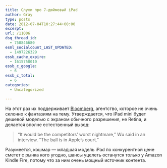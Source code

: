 ```yaml
---
title: Слухи про 7-дюймовый iPad
author: Gray
type: posts
date: 2012-07-04T10:27:44+00:00
excerpt:
url: /11006
dsq_thread_id:
  - 750846680
esml_socialcount_LAST_UPDATED:
  - 1497226329
essb_cache_expire:
  - 1615758010
essb_c_google:
  - 6
essb_c_total:
  - 6
categories:
  - Uncategorized

---
```








На этот раз их поддерживает [Bloomberg][1], агентство, которое не очень склонно к фантазиям на тему. Утверждается, что iPad mini будет дешевой моделью с экраном обычного разрешения, не Retina, и делается вполне естественный вывод:

> “It would be the competitors’ worst nightmare,” Wu said in an interview. “The ball is in Apple’s court.”

Разумеется, кошмар — младшая модель iPad по конкурентной цене сметет с рынка кого угодно, шансы уцелеть останутся только у Amazon Kindle Fire, потому что за ним очень мощный источник контента.

 [1]: http://www.bloomberg.com/news/2012-07-03/here-comes-nexus-7-nightmare-the-ipad-mini.html